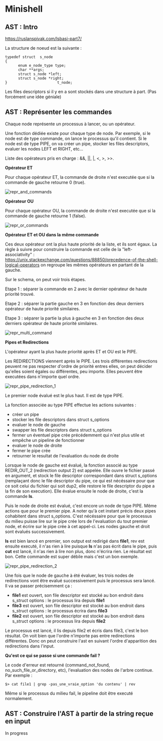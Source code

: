 
# Minishell

## AST : Intro

 https://ruslanspivak.com/lsbasi-part7/

La structure de noeud est la suivante :

    typedef struct	s_node
    {
	      enum e_node_type type;
	      char **args;
	      struct s_node *left;
	      struct s_node *right;
    }				        t_node;
    
Les files descriptors si il y en a sont stockés dans une structure à part. (Pas forcément une idée géniale)

## AST : Représenter les commandes

Chaque node représente un processus à lancer, ou un opérateur.

Une fonction dédiée existe pour chaque type de node. Par exemple, si le node est de type commande, on lance le processus qu'il contient. Si le node est de type PIPE, on va créer un pipe, stocker les files descriptors, evaluer les nodes LEFT et RIGHT, etc...

Liste des opérateurs pris en charge : &&, ||, |, <, >, >>.

**Opérateur ET**

Pour chaque opérateur ET, la commande de droite n'est executée que si la commande de gauche retourne 0 (true).

![repr_and_commands](https://github.com/pmouhali/minishell/blob/tuto/exec_part/and_op_schema.png)

**Opérateur OU**

Pour chaque opérateur OU, la commande de droite n'est executée que si la commande de gauche retourne 1 (false).

![repr_or_commands](https://github.com/pmouhali/minishell/blob/tuto/exec_part/or_op_schema.png)

**Opérateur ET et OU dans la même commande**

Ces deux opérateur ont la plus haute priorité de la liste, et ils sont égaux. La règle à suivre pour construire la commande est celle de la "left-associativity" : https://unix.stackexchange.com/questions/88850/precedence-of-the-shell-logical-operators on regroupe les mêmes opérateurs en partant de la gauche.

Sur le schema, on peut voir trois étapes.

Etape 1 : séparer la commande en 2 avec le dernier opérateur de haute priorité trouvé.

Etape 2 : séparer la partie gauche en 3 en fonction des deux derniers opérateur de haute priorité similaires.

Etape 3 : séparer la partie la plus à gauche en 3 en fonction des deux derniers opérateur de haute priorité similaires.


![repr_multi_command](https://github.com/pmouhali/minishell/blob/tuto/exec_part/multi_and_or_schema.png)

**Pipes et Redirections**

L'opérateur ayant la plus haute priorité après ET et OU est le PIPE.

Les REDIRECTIONS viennent après le PIPE. Les trois différentes redirections peuvent ne pas respecter d'ordre de priorité entres elles, on peut décider qu'elles soient égales ou différentes, peu importe. Elles peuvent être executées dans n'importe quel ordre.

![repr_pipe_redirection_1](https://github.com/pmouhali/minishell/blob/tuto/exec_part/two_pipes_one_redirection.png)

Le premier node évalué est le plus haut. Il est de type PIPE.

La fonction associée au type PIPE effectue les actions suivantes :
- créer un pipe
- stocker les file descriptors dans struct s_options
- evaluer le node de gauche
- swapper les file descriptors dans struct s_options
- fermer un éventuel pipe crée précédemment qui n'est plus utile et empêche un pipeline de fonctionner
- evaluer le node de droite
- fermer le pipe crée
- retourner le resultat de l'evaluation du node de droite

Lorsque le node de gauche est évalué, la fonction associé au type REDIR_OUT_2 (redirection output 2) est appelée. Elle ouvre le fichier passé en argument, et stock le file descriptor correspondant dans struct s_options (remplaçant donc le file descriptor du pipe, ce qui est nécéssaire pour que ce soit celui du fichier qui soit dup2, elle restore le file descriptor du pipe a la fin de son execution). Elle évalue ensuite le node de droite, c'est la commande **ls**.

Puis le node de droite est évalué, c'est encore un node de type PIPE. Même actions que pour le premier pipe. A noter qu'à cet instant précis deux pipes cohabitent dans struct s_options. C'est nécéssaire pour que le processus du milieu puisse lire sur le pipe crée lors de l'evaluation du tout premier node, et écrire sur le pipe crée à cet appel-ci.
Les nodes gauche et droit sont évalués successivement.

**ls** est bien lancé en premier, son output est redirigé dans **file1**, rev est ensuite executé, il n'as rien à lire puisque **ls** n'as pas écrit dans le pipe, puis **cut** est lancé, il n'as rien à lire non plus, donc n'écrira rien. Le résultat est bon. Cette commande est super débile mais c'est un bon exemple.

![repr_pipe_redirection_2](https://github.com/pmouhali/minishell/blob/tuto/exec_part/pipe_three_redirections.png)

Une fois que le node de gauche à été évaluer, les trois nodes de redirections vont être evalué successivement puis le processus sera lancé. Il va se passer précisemment ça :
- **file1** est ouvert, son file descriptor est stocké au bon endroit dans s_struct options : le processus lira depuis **file1**
- **file3** est ouvert, son file descriptor est stocké au bon endroit dans s_struct options : le processus écrira dans **file3**
- **file2** est ouvert, son file descriptor est stocké au bon endroit dans s_struct options : le processus lira depuis **file2**

Le processus est lancé, il lis depuis file2 et écris dans file3, c'est le bon résultat.
On voit bien que l'ordre n'importe pas entre redirections différentes. Donc on peut construire l'ast en suivant l'ordre d'apparition des redirections dans l'input.

**Qu'est ce qui se passe si une commande fail ?**

Le code d'erreur est retourné (command_not_found, no_such_file_or_directory, etc), l'evaluation des nodes de l'arbre continue. Par exemple :

	$> cat file1 | grep -pas_une_vraie_option 'du contenu' | rev
	
Même si le processus du milieu fail, le pipeline doit être executé normalement.

## AST : Construire l'AST à partir de la string reçue en input

In progress
